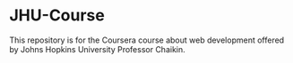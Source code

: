 # JHU-Course
This repository is for the Coursera course about web development offered by Johns Hopkins University Professor Chaikin.
